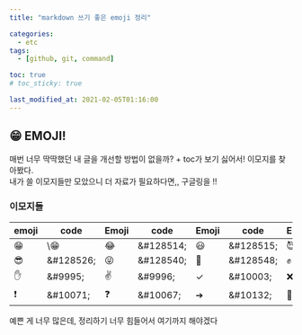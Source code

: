 ```yaml
---
title: "markdown 쓰기 좋은 emoji 정리"

categories:
  - etc
tags:
  - [github, git, command]

toc: true
# toc_sticky: true

last_modified_at: 2021-02-05T01:16:00
---
```


## &#128513; EMOJI!

매번 너무 딱딱했던 내 글을 개선할 방법이 없을까? + toc가 보기 싫어서! 이모지를 찾아봤다.  
내가 쓸 이모지들만 모았으니 더 자료가 필요하다면,, 구글링을 !!

### 이모지들

| emoji     | code       | Emoji     | code       | Emoji     | code       | Emoji     | code       |
| --------- | ---------- | --------- | ---------- | --------- | ---------- | --------- | ---------- |
| &#128513; | \\&#128513; | &#128514; | \&#128514; | &#128515; | \&#128515; | &#128520; | \&#128520; |
| &#128526; | \&#128526; | &#128540; | \&#128540; | &#128548; | \&#128548; | &#9994;   | \&#9994;   |
| &#9995;   | \&#9995;   | &#9996;   | \&#9996;   | &#10003;  | \&#10003;  | &#10060;  | \&#10060;  |
| &#10071;  | \&#10071;  | &#10067;  | \&#10067;  | &#10132;  | \&#10132;  | &#128640; | \&#128640; |

예쁜 게 너무 많은데, 정리하기 너무 힘들어서 여기까지 해야겠다
